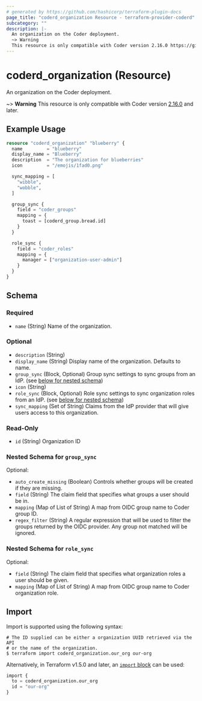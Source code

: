 ```yaml
---
# generated by https://github.com/hashicorp/terraform-plugin-docs
page_title: "coderd_organization Resource - terraform-provider-coderd"
subcategory: ""
description: |-
  An organization on the Coder deployment.
  ~> Warning
  This resource is only compatible with Coder version 2.16.0 https://github.com/coder/coder/releases/tag/v2.16.0 and later.
---
```


# coderd_organization (Resource)

An organization on the Coder deployment.

~> **Warning**
This resource is only compatible with Coder version [2.16.0](https://github.com/coder/coder/releases/tag/v2.16.0) and later.

## Example Usage

```terraform
resource "coderd_organization" "blueberry" {
  name         = "blueberry"
  display_name = "Blueberry"
  description  = "The organization for blueberries"
  icon         = "/emojis/1fad0.png"

  sync_mapping = [
    "wibble",
    "wobble",
  ]

  group_sync {
    field = "coder_groups"
    mapping = {
      toast = [coderd_group.bread.id]
    }
  }

  role_sync {
    field = "coder_roles"
    mapping = {
      manager = ["organization-user-admin"]
    }
  }
}
```

<!-- schema generated by tfplugindocs -->
## Schema

### Required

- `name` (String) Name of the organization.

### Optional

- `description` (String)
- `display_name` (String) Display name of the organization. Defaults to name.
- `group_sync` (Block, Optional) Group sync settings to sync groups from an IdP. (see [below for nested schema](#nestedblock--group_sync))
- `icon` (String)
- `role_sync` (Block, Optional) Role sync settings to sync organization roles from an IdP. (see [below for nested schema](#nestedblock--role_sync))
- `sync_mapping` (Set of String) Claims from the IdP provider that will give users access to this organization.

### Read-Only

- `id` (String) Organization ID

<a id="nestedblock--group_sync"></a>
### Nested Schema for `group_sync`

Optional:

- `auto_create_missing` (Boolean) Controls whether groups will be created if they are missing.
- `field` (String) The claim field that specifies what groups a user should be in.
- `mapping` (Map of List of String) A map from OIDC group name to Coder group ID.
- `regex_filter` (String) A regular expression that will be used to filter the groups returned by the OIDC provider. Any group not matched will be ignored.


<a id="nestedblock--role_sync"></a>
### Nested Schema for `role_sync`

Optional:

- `field` (String) The claim field that specifies what organization roles a user should be given.
- `mapping` (Map of List of String) A map from OIDC group name to Coder organization role.

## Import

Import is supported using the following syntax:

```shell
# The ID supplied can be either a organization UUID retrieved via the API
# or the name of the organization.
$ terraform import coderd_organization.our_org our-org
```
Alternatively, in Terraform v1.5.0 and later, an [`import` block](https://developer.hashicorp.com/terraform/language/import) can be used:

```terraform
import {
  to = coderd_organization.our_org
  id = "our-org"
}
```
